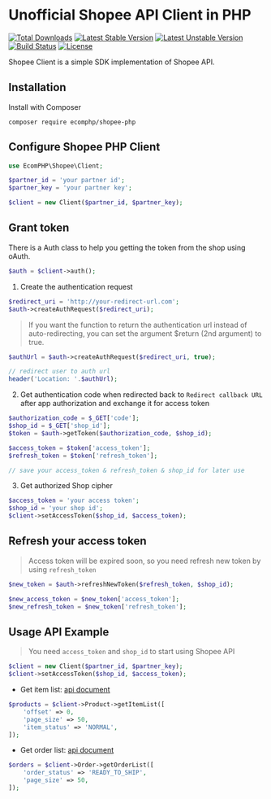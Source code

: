 # Unofficial Shopee API Client in PHP

[![Total Downloads](https://poser.pugx.org/ecomphp/shopee-php/downloads)](https://packagist.org/packages/ecomphp/https://github.com/EcomPHP/shopee-php) 
[![Latest Stable Version](https://poser.pugx.org/ecomphp/shopee-php/v/stable)](https://packagist.org/packages/ecomphp/shopee-php) 
[![Latest Unstable Version](https://poser.pugx.org/ecomphp/shopee-php/v/unstable)](https://packagist.org/packages/ecomphp/shopee-php)
[![Build Status](https://img.shields.io/github/actions/workflow/status/ecomphp/shopee-php/ci.yml?branch=master&label=ci%20build&style=flat-square)](https://github.com/ecomphp/shopee-php/actions?query=workflow%3ATest)
[![License](https://poser.pugx.org/ecomphp/shopee-php/license)](https://packagist.org/packages/ecomphp/shopee-php)

Shopee Client is a simple SDK implementation of Shopee API.

## Installation

Install with Composer

```shell
composer require ecomphp/shopee-php
```

## Configure Shopee PHP Client

```php
use EcomPHP\Shopee\Client;

$partner_id = 'your partner id';
$partner_key = 'your partner key';

$client = new Client($partner_id, $partner_key);
```

## Grant token

There is a Auth class to help you getting the token from the shop using oAuth.

```php
$auth = $client->auth();
```

1) Create the authentication request

```php
$redirect_uri = 'http://your-redirect-url.com';
$auth->createAuthRequest($redirect_uri);
```

> If you want the function to return the authentication url instead of auto-redirecting, you can set the argument $return (2nd argument) to true.

```php
$authUrl = $auth->createAuthRequest($redirect_uri, true);

// redirect user to auth url
header('Location: '.$authUrl);
```

2) Get authentication code when redirected back to `Redirect callback URL` after app authorization and exchange it for access token

```php
$authorization_code = $_GET['code'];
$shop_id = $_GET['shop_id'];
$token = $auth->getToken($authorization_code, $shop_id);

$access_token = $token['access_token'];
$refresh_token = $token['refresh_token'];

// save your access_token & refresh_token & shop_id for later use
```

3) Get authorized Shop cipher

```php
$access_token = 'your access token';
$shop_id = 'your shop id';
$client->setAccessToken($shop_id, $access_token);
```

## Refresh your access token

> Access token will be expired soon, so you need refresh new token by using `refresh_token`

```php
$new_token = $auth->refreshNewToken($refresh_token, $shop_id);

$new_access_token = $new_token['access_token'];
$new_refresh_token = $new_token['refresh_token'];
```
## Usage API Example

> You need `access_token` and `shop_id` to start using Shopee API

```php
$client = new Client($partner_id, $partner_key);
$client->setAccessToken($shop_id, $access_token);
```

* Get item list: [api document](https://open.shopee.com/documents/v2/v2.product.get_item_list?module=89&type=1)

```php
$products = $client->Product->getItemList([
    'offset' => 0,
    'page_size' => 50,
    'item_status' => 'NORMAL',
]);
```

* Get order list: [api document](https://open.shopee.com/documents/v2/v2.order.get_order_list?module=94&type=1)

```php
$orders = $client->Order->getOrderList([
    'order_status' => 'READY_TO_SHIP',
    'page_size' => 50,
]);
```

